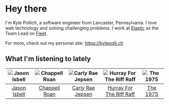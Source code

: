 # Hey there


I'm Kyle Pollich, a software engineer from Lancaster, Pennsylvania. I love web technology and solving challenging problems.
I work at [Elastic](https://www.elastic.co/) as the Team Lead on [Fleet](https://www.elastic.co/guide/en/fleet/current/fleet-overview.html).

For more, check out my personal site: https://kylepolli.ch

## What I'm listening to lately

<!-- begin artists -->
  |![Jason Isbell](https://i.scdn.co/image/ab6761610000f1789c4def51159843ebc3182b11)|![Chappell Roan](https://i.scdn.co/image/ab6761610000f178cde5a0d57c1b79de5fce6bee)|![Carly Rae Jepsen](https://i.scdn.co/image/ab6761610000f1788272bf414106646e0e4a89f3)|![Hurray For The Riff Raff](https://i.scdn.co/image/ab6761610000f178e33c83dd79fcecdab93f5ce2)|![The 1975](https://i.scdn.co/image/ab6761610000f17889348336354096fd4e36ca73)|
  |:---:|:---:|:---:|:---:|:---:|
  |[Jason Isbell](https://open.spotify.com/artist/3Q8wgwyVVv0z4UEh1HB0KY)|[Chappell Roan](https://open.spotify.com/artist/7GlBOeep6PqTfFi59PTUUN)|[Carly Rae Jepsen](https://open.spotify.com/artist/6sFIWsNpZYqfjUpaCgueju)|[Hurray For The Riff Raff](https://open.spotify.com/artist/2xLEV2jDreAOcpJXFNoXyt)|[The 1975](https://open.spotify.com/artist/3mIj9lX2MWuHmhNCA7LSCW)|
<!-- end artists -->
